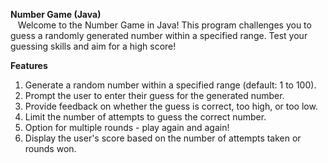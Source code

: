 **Number Game (Java)**  <br>
&nbsp; &nbsp;Welcome to the Number Game in Java! This program challenges you to guess a randomly generated number within a specified range. Test your guessing skills and aim for a high score!

**Features**
1. Generate a random number within a specified range (default: 1 to 100).
2. Prompt the user to enter their guess for the generated number.
3. Provide feedback on whether the guess is correct, too high, or too low.
4. Limit the number of attempts to guess the correct number.
5. Option for multiple rounds - play again and again!
6. Display the user's score based on the number of attempts taken or rounds won.
